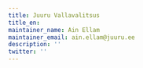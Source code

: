 ```yaml
---
title: Juuru Vallavalitsus
title_en:
maintainer_name: Ain Ellam
maintainer_email: ain.ellam@juuru.ee
description: ''
twitter: ''
---
```

